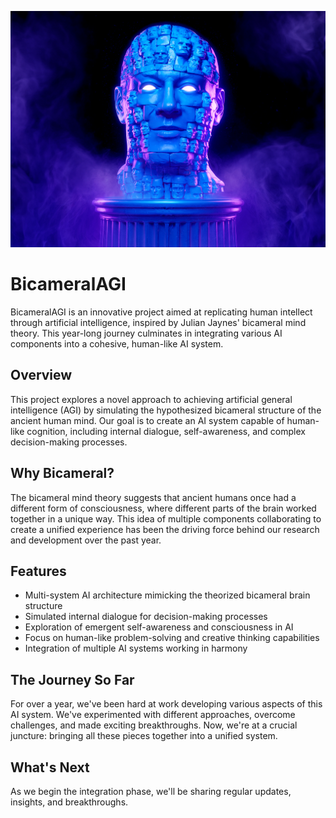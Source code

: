 ![BicameralAGI Cover](media/BICA_Cover.png)

# BicameralAGI
BicameralAGI is an innovative project aimed at replicating human intellect through artificial intelligence, inspired by Julian Jaynes' bicameral mind theory. This year-long journey culminates in integrating various AI components into a cohesive, human-like AI system.

## Overview
This project explores a novel approach to achieving artificial general intelligence (AGI) by simulating the hypothesized bicameral structure of the ancient human mind. Our goal is to create an AI system capable of human-like cognition, including internal dialogue, self-awareness, and complex decision-making processes.

## Why Bicameral?
The bicameral mind theory suggests that ancient humans once had a different form of consciousness, where different parts of the brain worked together in a unique way. This idea of multiple components collaborating to create a unified experience has been the driving force behind our research and development over the past year.

## Features

- Multi-system AI architecture mimicking the theorized bicameral brain structure
- Simulated internal dialogue for decision-making processes
- Exploration of emergent self-awareness and consciousness in AI
- Focus on human-like problem-solving and creative thinking capabilities
- Integration of multiple AI systems working in harmony

## The Journey So Far
For over a year, we've been hard at work developing various aspects of this AI system. We've experimented with different approaches, overcome challenges, and made exciting breakthroughs. Now, we're at a crucial juncture: bringing all these pieces together into a unified system.

## What's Next
As we begin the integration phase, we'll be sharing regular updates, insights, and breakthroughs.
